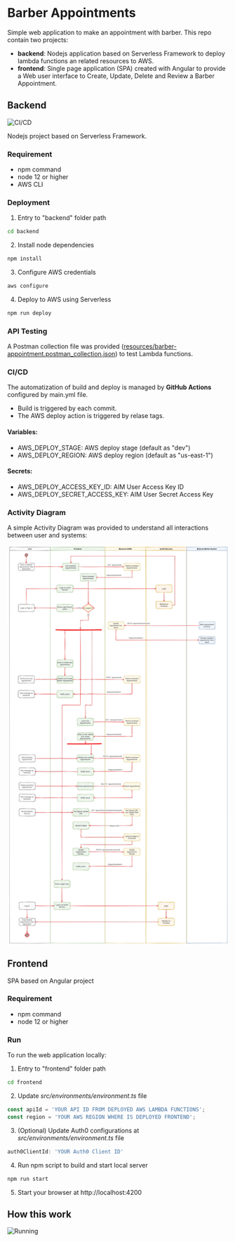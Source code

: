 # Barber Appointments
Simple web application to make an appointment with barber. This repo contain two projects:
* __backend__: Nodejs application based on Serverless Framework to deploy lambda functions an related resources to AWS.
* __frontend__: Single page application (SPA) created with Angular to provide a Web user interface to Create, Update, Delete and Review a Barber Appointment.

## Backend

![CI/CD](https://github.com/gabrielbrieva/barber-appointment/workflows/CI/CD/badge.svg)

Nodejs project based on Serverless Framework.

### Requirement
* npm command
* node 12 or higher
* AWS CLI

### Deployment

1. Entry to "backend" folder path
```bash
cd backend
```

2. Install node dependencies
```bash
npm install
```

3. Configure AWS credentials
```bash
aws configure
```

4. Deploy to AWS using Serverless
```bash
npm run deploy
```

### API Testing
A Postman collection file was provided ([resources/barber-appointment.postman_collection.json](resources/barber-appointment.postman_collection.json)) to test Lambda functions.

### CI/CD
The automatization of build and deploy is managed by __GitHub Actions__ configured by main.yml file.

* Build is triggered by each commit.
* The AWS deploy action is triggered by relase tags.

#### Variables:

* AWS_DEPLOY_STAGE: AWS deploy stage (default as "dev")
* AWS_DEPLOY_REGION: AWS deploy region (default as "us-east-1")

#### Secrets:

* AWS_DEPLOY_ACCESS_KEY_ID: AIM User Access Key ID
* AWS_DEPLOY_SECRET_ACCESS_KEY: AIM User Secret Access Key

### Activity Diagram
A simple Activity Diagram was provided to understand all interactions between user and systems:

![Activity Diagram](resources/barber_appointment_diagram.jpg)

## Frontend

SPA based on Angular project

### Requirement
* npm command
* node 12 or higher

### Run
To run the web application locally:

1. Entry to "frontend" folder path
```bash
cd frontend
```

2. Update _src/environments/environment.ts_ file
```ts
const apiId = 'YOUR API ID FROM DEPLOYED AWS LAMBDA FUNCTIONS';
const region = 'YOUR AWS REGION WHERE IS DEPLOYED FRONTEND';
```

3. (Optional) Update Auth0 configurations at _src/environments/environment.ts_ file
```ts
auth0ClientId: 'YOUR Auth0 Client ID'
```

4. Run npm script to build and start local server
```bash
npm run start
```

5. Start your browser at http://localhost:4200

## How this work

![Running](resources/barber_appointment.gif)